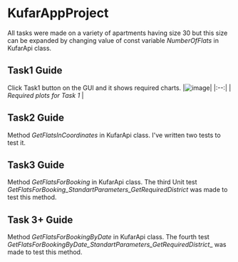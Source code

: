 # KufarAppProject
All tasks were made on a variety of apartments having size 30 but this size can be expanded by changing value of const variable _NumberOfFlats_ in KufarApi class.
## Task1 Guide
Click Task1 button on the GUI and it shows required charts.
|![image](https://github.com/Meteorych/KufarAppProject/assets/90402270/4c65cd0d-bc3e-4c99-82d2-7f0bc5bc9dc1)|
|:--:|
| *Required plots for Task 1* |
## Task2 Guide
Method _GetFlatsInCoordinates_ in KufarApi class. I've written two tests to test it.
## Task3 Guide
Method _GetFlatsForBooking_ in KufarApi class. The third Unit test _GetFlatsForBooking_StandartParameters_GetRequiredDistrict_ was made to test this method.
## Task 3+ Guide
Method _GetFlatsForBookingByDate_ in KufarApi class. The fourth test _GetFlatsForBookingByDate_StandartParameters_GetRequiredDistrict__ was made to test this method.
